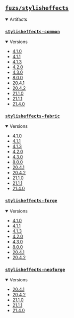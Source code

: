 ## [`fuzs/stylisheffects`](.)

<details open>
<summary>Artifacts</summary>

### [`stylisheffects-common`](./stylisheffects-common)
<details open>
<summary>Versions</summary>

- [4.1.0](./stylisheffects-common/4.1.0)
- [4.1.1](./stylisheffects-common/4.1.1)
- [4.1.3](./stylisheffects-common/4.1.3)
- [4.2.0](./stylisheffects-common/4.2.0)
- [4.3.0](./stylisheffects-common/4.3.0)
- [8.0.0](./stylisheffects-common/8.0.0)
- [20.4.1](./stylisheffects-common/20.4.1)
- [20.4.2](./stylisheffects-common/20.4.2)
- [21.1.0](./stylisheffects-common/21.1.0)
- [21.1.1](./stylisheffects-common/21.1.1)
- [21.4.0](./stylisheffects-common/21.4.0)
</details>

### [`stylisheffects-fabric`](./stylisheffects-fabric)
<details open>
<summary>Versions</summary>

- [4.1.0](./stylisheffects-fabric/4.1.0)
- [4.1.1](./stylisheffects-fabric/4.1.1)
- [4.1.3](./stylisheffects-fabric/4.1.3)
- [4.2.0](./stylisheffects-fabric/4.2.0)
- [4.3.0](./stylisheffects-fabric/4.3.0)
- [8.0.0](./stylisheffects-fabric/8.0.0)
- [20.4.1](./stylisheffects-fabric/20.4.1)
- [20.4.2](./stylisheffects-fabric/20.4.2)
- [21.1.0](./stylisheffects-fabric/21.1.0)
- [21.1.1](./stylisheffects-fabric/21.1.1)
- [21.4.0](./stylisheffects-fabric/21.4.0)
</details>

### [`stylisheffects-forge`](./stylisheffects-forge)
<details open>
<summary>Versions</summary>

- [4.1.0](./stylisheffects-forge/4.1.0)
- [4.1.1](./stylisheffects-forge/4.1.1)
- [4.1.3](./stylisheffects-forge/4.1.3)
- [4.2.0](./stylisheffects-forge/4.2.0)
- [4.3.0](./stylisheffects-forge/4.3.0)
- [8.0.0](./stylisheffects-forge/8.0.0)
- [20.4.1](./stylisheffects-forge/20.4.1)
- [20.4.2](./stylisheffects-forge/20.4.2)
</details>

### [`stylisheffects-neoforge`](./stylisheffects-neoforge)
<details open>
<summary>Versions</summary>

- [20.4.1](./stylisheffects-neoforge/20.4.1)
- [20.4.2](./stylisheffects-neoforge/20.4.2)
- [21.1.0](./stylisheffects-neoforge/21.1.0)
- [21.1.1](./stylisheffects-neoforge/21.1.1)
- [21.4.0](./stylisheffects-neoforge/21.4.0)
</details>

</details>
